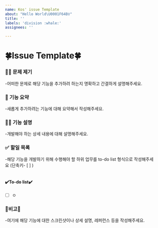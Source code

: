 ```yaml
---
name: Kos' issue Template
about: "Hello World\U0001F64B‍♀️"
title: ''
labels: 'division :whale:'
assignees: ''

---
```


<div allign= "center">

🍀Issue Template🍀 
==============================

### 🤷‍♀️️ 문제 제기 
-어떠한 문제로 해당 기능을 추가하려 하는지 명확하고 간결하게 설명해주세요.

### 💁 기능 요약 
-새롭게 추가하려는 기능에 대해 요약해서 작성해주세요.

### 👩‍🏫 기능 설명
-개발해야 하는 상세 내용에 대해 설명해주세요.

### ✅ 할일 목록 
-해당 기능을 개발하기 위해 수행해야 할 하위 업무를 to-do list 형식으로 작성해주세요 (단축키- [ ] )
<br> <br>
#### ✔️To-do list✔️
- [ ] ㅇ

### 👾비고👾
-여기에 해당 기능에 대한 스크린샷이나 상세 설명, 레퍼런스 등을 작성해주세요.
